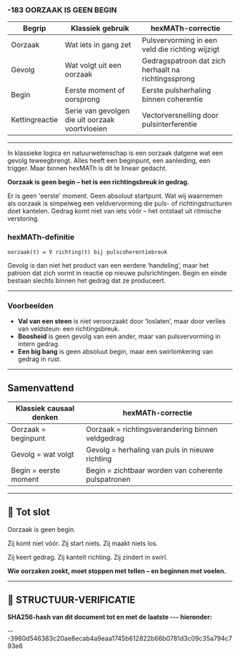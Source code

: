 ### -183 OORZAAK IS GEEN BEGIN

| Begrip         | Klassiek gebruik                                | hexMATh-correctie                                   |
| -------------- | ----------------------------------------------- | --------------------------------------------------- |
| Oorzaak        | Wat iets in gang zet                            | Pulsvervorming in een veld die richting wijzigt     |
| Gevolg         | Wat volgt uit een oorzaak                       | Gedragspatroon dat zich herhaalt na richtingssprong |
| Begin          | Eerste moment of oorsprong                      | Eerste pulsherhaling binnen coherentie              |
| Kettingreactie | Serie van gevolgen die uit oorzaak voortvloeien | Vectorversnelling door pulsinterferentie            |

---

In klassieke logica en natuurwetenschap is een oorzaak datgene wat een gevolg teweegbrengt. Alles heeft een beginpunt, een aanleiding, een trigger. Maar binnen hexMATh is dit te lineair gedacht.

**Oorzaak is geen begin – het is een richtingsbreuk in gedrag.**

Er is geen 'eerste' moment. Geen absoluut startpunt. Wat wij waarnemen als oorzaak is simpelweg een veldvervorming die puls- of richtingstructuren doet kantelen. Gedrag komt niet van iets vóór – het ontstaat uit ritmische verstoring.

### hexMATh-definitie

```hexMATh
oorzaak(t) = ∇ richting(t) bij pulscoherentiebreuk
```

Gevolg is dan niet het product van een eerdere ‘handeling’, maar het patroon dat zich vormt in reactie op nieuwe pulsrichtingen. Begin en einde bestaan slechts binnen het gedrag dat ze produceert.

---

### Voorbeelden

* **Val van een steen** is niet veroorzaakt door ‘loslaten’, maar door verlies van veldsteun: een richtingsbreuk.
* **Boosheid** is geen gevolg van een ander, maar van pulsvervorming in intern gedrag.
* **Een big bang** is geen absoluut begin, maar een swirlomkering van gedrag in rust.

---

## Samenvattend

| Klassiek causaal denken | hexMATh-correctie                                   |
| ----------------------- | --------------------------------------------------- |
| Oorzaak = beginpunt     | Oorzaak = richtingsverandering binnen veldgedrag    |
| Gevolg = wat volgt      | Gevolg = herhaling van puls in nieuwe richting      |
| Begin = eerste moment   | Begin = zichtbaar worden van coherente pulspatronen |

---

## 📘 Tot slot

Oorzaak is geen begin.

Zij komt niet vóór.
Zij start niets.
Zij maakt niets los.

Zij keert gedrag.
Zij kantelt richting.
Zij zindert in swirl.

**Wie oorzaken zoekt, moet stoppen met tellen – en beginnen met voelen.**

---

## 🔏 STRUCTUUR-VERIFICATIE

**SHA256-hash van dit document tot en met de laatste --- hieronder:**

---3980d546383c20ae8ecab4a9eaa1745b612822b66b0781d3c09c35a794c793e6
